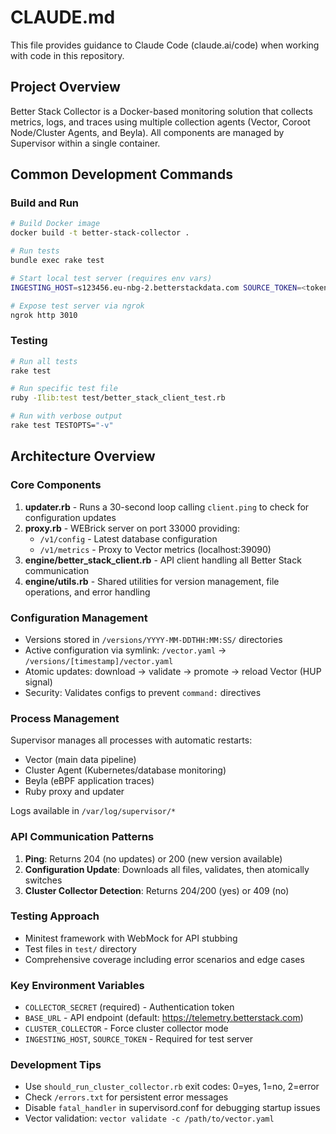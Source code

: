 # CLAUDE.md

This file provides guidance to Claude Code (claude.ai/code) when working with code in this repository.

## Project Overview

Better Stack Collector is a Docker-based monitoring solution that collects metrics, logs, and traces using multiple collection agents (Vector, Coroot Node/Cluster Agents, and Beyla). All components are managed by Supervisor within a single container.

## Common Development Commands

### Build and Run
```bash
# Build Docker image
docker build -t better-stack-collector .

# Run tests
bundle exec rake test

# Start local test server (requires env vars)
INGESTING_HOST=s123456.eu-nbg-2.betterstackdata.com SOURCE_TOKEN=<token> ruby test/test_server.rb

# Expose test server via ngrok
ngrok http 3010
```

### Testing
```bash
# Run all tests
rake test

# Run specific test file
ruby -Ilib:test test/better_stack_client_test.rb

# Run with verbose output
rake test TESTOPTS="-v"
```

## Architecture Overview

### Core Components

1. **updater.rb** - Runs a 30-second loop calling `client.ping` to check for configuration updates
2. **proxy.rb** - WEBrick server on port 33000 providing:
   - `/v1/config` - Latest database configuration
   - `/v1/metrics` - Proxy to Vector metrics (localhost:39090)
3. **engine/better_stack_client.rb** - API client handling all Better Stack communication
4. **engine/utils.rb** - Shared utilities for version management, file operations, and error handling

### Configuration Management

- Versions stored in `/versions/YYYY-MM-DDTHH:MM:SS/` directories
- Active configuration via symlink: `/vector.yaml` → `/versions/[timestamp]/vector.yaml`
- Atomic updates: download → validate → promote → reload Vector (HUP signal)
- Security: Validates configs to prevent `command:` directives

### Process Management

Supervisor manages all processes with automatic restarts:
- Vector (main data pipeline)
- Cluster Agent (Kubernetes/database monitoring)
- Beyla (eBPF application traces)
- Ruby proxy and updater

Logs available in `/var/log/supervisor/*`

### API Communication Patterns

1. **Ping**: Returns 204 (no updates) or 200 (new version available)
2. **Configuration Update**: Downloads all files, validates, then atomically switches
3. **Cluster Collector Detection**: Returns 204/200 (yes) or 409 (no)

### Testing Approach

- Minitest framework with WebMock for API stubbing
- Test files in `test/` directory
- Comprehensive coverage including error scenarios and edge cases

### Key Environment Variables

- `COLLECTOR_SECRET` (required) - Authentication token
- `BASE_URL` - API endpoint (default: https://telemetry.betterstack.com)
- `CLUSTER_COLLECTOR` - Force cluster collector mode
- `INGESTING_HOST`, `SOURCE_TOKEN` - Required for test server

### Development Tips

- Use `should_run_cluster_collector.rb` exit codes: 0=yes, 1=no, 2=error
- Check `/errors.txt` for persistent error messages
- Disable `fatal_handler` in supervisord.conf for debugging startup issues
- Vector validation: `vector validate -c /path/to/vector.yaml`
